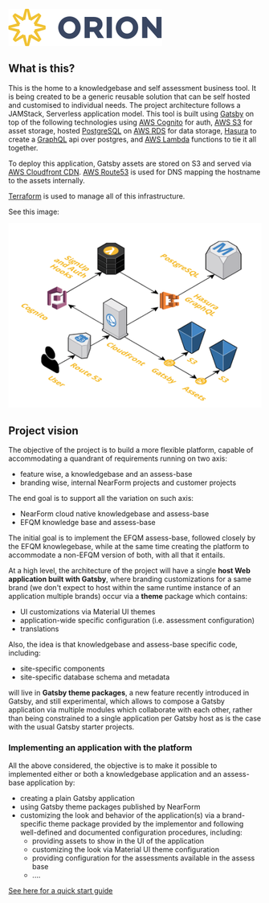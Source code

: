 ![icon]

## What is this?

This is the home to a knowledgebase and self assessment business tool. It is being created to be a generic reusable solution that can be self hosted and customised to individual needs. The project architecture follows a JAMStack, Serverless application model. This tool is built using [Gatsby] on top of the following technologies using [AWS Cognito](Cognito) for auth, [AWS S3](S3) for asset storage, hosted [PostgreSQL] on [AWS RDS](RDS) for data storage, [Hasura] to create a [GraphQL] api over postgres, and [AWS Lambda](Lambda) functions to tie it all together.

To deploy this application, Gatsby assets are stored on S3 and served via [AWS Cloudfront CDN](Cloudfront). [AWS Route53](Route53) is used for DNS mapping the hostname to the assets internally.

[Terraform] is used to manage all of this infrastructure.

See this image:

![architecture-overview]

## Project vision

The objective of the project is to build a more flexible platform, capable of accommodating a quandrant of requirements running on two axis:

- feature wise, a knowledgebase and an assess-base
- branding wise, internal NearForm projects and customer projects

The end goal is to support all the variation on such axis:

- NearForm cloud native knowledgebase and assess-base
- EFQM knowledge base and assess-base

The initial goal is to implement the EFQM assess-base, followed closely by the EFQM knowlegebase, while at the same time creating the platform to accommodate a non-EFQM version of both, with all that it entails.

At a high level, the architecture of the project will have a single **host Web application built with Gatsby**, where branding customizations for a same brand (we don't expect to host within the same runtime instance of an application multiple brands) occur via a **theme** package which contains:

- UI customizations via Material UI themes
- application-wide specific configuration (i.e. assessment configuration)
- translations

Also, the  idea is that knowledgebase and assess-base specific code, including:

- site-specific components
- site-specific database schema and metadata

will live in **Gatsby theme packages**, a new feature recently introduced in Gatsby, and still experimental, which allows to compose a Gatsby application via multiple modules which collaborate with each other, rather than being constrained to a single application per Gatsby host as is the case with the usual Gatsby starter projects.

### Implementing an application with the platform

All the above considered, the objective is to make it possible to implemented either or both a knowledgebase application and an assess-base application by:

- creating a plain Gatsby application
- using Gatsby theme packages published by NearForm
- customizing the look and behavior of the application(s) via a brand-specific theme package provided by the implementor and following well-defined and documented configuration procedures, including:
  - providing assets to show in the UI of the application
  - customizing the look via Material UI theme configuration
  - providing configuration for the assessments available in the assess base
  - ....

[See here for a quick start guide](quick-start/)

<!-- External Links -->
[Gatsby]: https://www.gatsbyjs.org/
[Cognito]: https://aws.amazon.com/cognito/
[S3]: https://aws.amazon.com/s3/
[PostgreSQL]: https://www.postgresql.org/
[RDS]: https://aws.amazon.com/rds/
[Hasura]: https://hasura.io/
[GraphQL]: https://graphql.org/learn/
[Lambda]: https://aws.amazon.com/lambda/
[Cloudfront]: https://aws.amazon.com/cloudfront/
[Route53]: https://aws.amazon.com/route53/
[Terraform]: https://www.terraform.io/

<!-- Images -->
[icon]: images/Accel_Logo_Orion.svg#logo
[architecture-overview]: images/architecture.png
